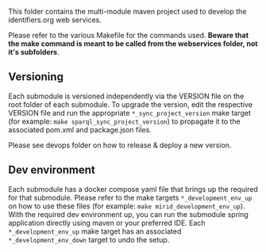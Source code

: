 This folder contains the multi-module maven project used to develop the identifiers.org web services.

Please refer to the various Makefile for the commands used. 
**Beware that the make command is meant to be called from the webservices folder, not it's subfolders**.

## Versioning

Each submodule is versioned independently via the VERSION file on the root folder of each submodule.
To upgrade the version, edit the respective VERSION file and run the appropriate `*_sync_project_version` make target
(for example: `make sparql_sync_project_version`) to propagate it to the associated pom.xml and package.json files.

Please see devops folder on how to release & deploy a new version.


## Dev environment

Each submodule has a docker compose yaml file that brings up the required for that submodule.
Please refer to the make targets `*_development_env_up` on how to use these files 
(for example: `make mirid_development_env_up`).
With the required dev environment up, you can run the submodule spring application directly using maven or your preferred IDE.
Each `*_development_env_up` make target has an associated `*_development_env_down` target to undo the setup.
